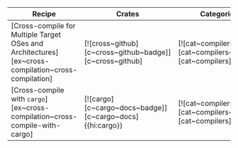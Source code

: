 | Recipe | Crates | Categories |
|---|---|---|
| [Cross-compile for Multiple Target OSes and Architectures][ex~cross-compilation~cross-compilation] | [![cross~github][c~cross~github~badge]][c~cross~github] | [![cat~compilers][cat~compilers~badge]][cat~compilers] |
| [Cross-compile with `cargo`][ex~cross-compilation~cross-compile-with-cargo] | [![cargo][c~cargo~docs~badge]][c~cargo~docs]{{hi:cargo}} | [![cat~compilers][cat~compilers~badge]][cat~compilers] |

